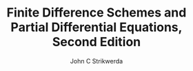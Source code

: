 ---
layout: paper
title: "Finite Difference Schemes and Partial Differential Equations, Second Edition"
author: John C Strikwerda
GG: https://drive.google.com/drive/folders/1omeaEeWXKc9XOmWoIbEPTcfHxEbq9IU5?usp=sharing
link: 
categories: [paper]
---